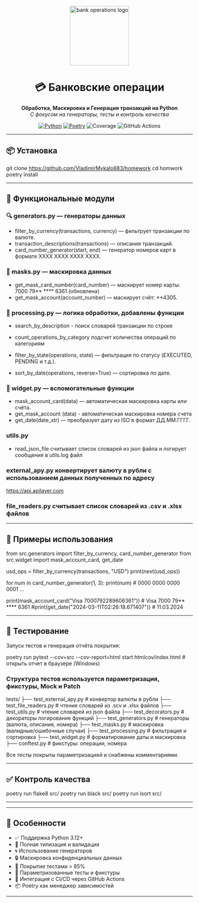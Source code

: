 <p align="center">
  <img src="https://img.icons8.com/clouds/500/bank-card-back-side.png" alt="bank operations logo" width="160"/>
</p>

<h1 align="center">💳️ Банковские операции</h1>

<p align="center">
  <strong>Обработка, Маскировка и Генерация транзакций на Python</strong><br>
  <em>С фокусом на генераторы, тесты и контроль качества</em>
</p>

<p align="center">
  <a href="https://www.python.org/"><img src="https://img.shields.io/badge/Python-3.12+-blue.svg" alt="Python"></a>
  <a href="https://python-poetry.org/"><img src="https://img.shields.io/badge/Poetry-1.8+-orange.svg" alt="Poetry"></a>
  <img src="https://img.shields.io/badge/Coverage-85%25-brightgreen.svg" alt="Coverage">
  <img src="https://img.shields.io/github/actions/workflow/status/Enigmatik007/bank_operations/tests.yml?branch=main&label=CI" alt="GitHub Actions">
</p>

---

## 📦 Установка

git clone https://github.com/VladimirMykalo883/homework
cd homwork
poetry install

---

## 🧰 Функциональные модули

### 🔍 generators.py — генераторы данных

- filter_by_currency(transactions, currency) — фильтрует транзакции по валюте.
- transaction_descriptions(transactions) — описания транзакций.
- card_number_generator(start, end) — генератор номеров карт в формате XXXX XXXX XXXX XXXX.

### 🔐 masks.py — маскировка данных

- get_mask_card_number(card_number) — маскирует номер карты: 7000 79** **** 6361.(обновлена)
- get_mask_account(account_number) — маскирует счёт: **4305.

### 🧮 processing.py — логика обработки, добавлены функции
- search_by_description - поиск словарей транзакции по строке
- count_operations_by_category подсчет количества операций по категориям

- filter_by_state(operations, state) — фильтрация по статусу (EXECUTED, PENDING и т.д.).
- sort_by_date(operations, reverse=True) — сортировка по дате.

### 🧱 widget.py — вспомогательные функции

- mask_account_card(data) — автоматическая маскировка карты или счёта.
- get_mask_account (data) - автоматическая маскировка номера счета
- get_date(date_str) — преобразует дату из ISO в формат ДД.ММ.ГГГГ.

### utils.py
- read_json_file считывает список словарей из json файла и логирует
сообщения в utils.log файл

### external_apy.py конвертирует валюту в рубли с использованием данных полученных по адресу
https://api.apilayer.com

### file_readers.py считывает список словарей из .csv  и .xlsx файлов
---

## 🚀 Примеры использования

from src.generators import filter_by_currency, card_number_generator
from src.widget import mask_account_card, get_date

usd_ops = filter_by_currency(transactions, "USD")
print(next(usd_ops))

for num in card_number_generator(1, 3):
    print(num)  # 0000 0000 0000 0001 ...

print(mask_account_card("Visa 7000792289606361"))  # Visa 7000 79** **** 6361
#print(get_date("2024-03-11T02:26:18.671407"))  # 11.03.2024

---

## 🧪 Тестирование

Запуск тестов и генерация отчёта покрытия:

poetry run pytest --cov=src --cov-report=html
start htmlcov/index.html  # открыть отчет в браузере (Windows)

### Структура тестов используется параметризация, фикстуры, Mock и Patch

tests/
├── test_external_apy.py    # конвертор валюты в рубли
├── test_file_readers.py    # чтение словарей из .scv и .xlsx файлов
├── test_utils.py           # чтение  словарей из json файла
├── test_decorators.py      # декораторы  логирование функций
├── test_generators.py      # генераторы (валюта, описания, номера)
├── test_masks.py           # маскировка (валидные/ошибочные случаи)
├── test_processing.py      # фильтрация и сортировка
├── test_widget.py          # форматирование даты и маскировка
├── conftest.py             # фикстуры: операции, номера

Все тесты покрыты параметризацией и снабжены комментариями.

---

## ✅ Контроль качества

poetry run flake8 src/
poetry run black src/
poetry run isort src/

---

---

## 📌 Особенности

- ✅ Поддержка Python 3.12+
- 🧠 Полная типизация и валидация
- 🌀 Использование генераторов
- 🔒 Маскировка конфиденциальных данных
- 💯 Покрытие тестами > 85%
- 🧪 Параметризованные тесты и фикстуры
- 🔁 Интеграция с CI/CD через GitHub Actions
- 📦 Poetry как менеджер зависимостей

---
